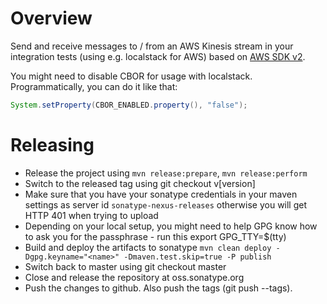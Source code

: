 # Overview
Send and receive messages to / from an AWS Kinesis stream in your integration tests (using e.g. localstack for AWS) based on
[AWS SDK v2](https://docs.aws.amazon.com/sdk-for-java/v2/developer-guide/welcome.html).

You might need to disable CBOR for usage with localstack. Programmatically, you can do it like that:

```java
System.setProperty(CBOR_ENABLED.property(), "false");
```
    
# Releasing
* Release the project using `mvn release:prepare`, `mvn release:perform`
* Switch to the released tag using git checkout v[version]
* Make sure that you have your sonatype credentials in your maven settings as server id `sonatype-nexus-releases` otherwise you will get HTTP 401 when trying to upload
* Depending on your local setup, you might need to help GPG know how to ask you for the passphrase - run this export GPG_TTY=$(tty)
* Build and deploy the artifacts to sonatype `mvn clean deploy -Dgpg.keyname="<name>" -Dmaven.test.skip=true -P publish`
* Switch back to master using git checkout master
* Close and release the repository at oss.sonatype.org
* Push the changes to github. Also push the tags (git push --tags).
